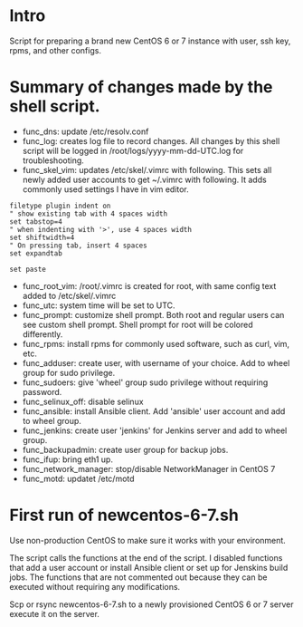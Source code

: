 # Intro
Script for preparing a brand new CentOS 6 or 7 instance with user, ssh key, rpms, and other configs.

# Summary of changes made by the shell script.
* func_dns: update /etc/resolv.conf
* func_log: creates log file to record changes. All changes by this shell script will be logged in /root/logs/yyyy-mm-dd-UTC.log for troubleshooting.
* func_skel_vim: updates /etc/skel/.vimrc with following. This sets all newly added user accounts to get ~/.vimrc with following. It adds commonly used settings I have in vim editor.
```
filetype plugin indent on
" show existing tab with 4 spaces width
set tabstop=4
" when indenting with '>', use 4 spaces width
set shiftwidth=4
" On pressing tab, insert 4 spaces
set expandtab

set paste
```
* func_root_vim: /root/.vimrc is created for root, with same config text added to /etc/skel/.vimrc
* func_utc: system time will be set to UTC.
* func_prompt: customize shell prompt. Both root and regular users can see custom shell prompt. Shell prompt for root will be colored differently.
* func_rpms: install rpms for commonly used software, such as curl, vim, etc.
* func_adduser: create user, with username of your choice. Add to wheel group for sudo privilege.
* func_sudoers: give 'wheel' group sudo privilege without requiring password.
* func_selinux_off: disable selinux
* func_ansible: install Ansible client. Add 'ansible' user account and add to wheel group.
* func_jenkins: create user 'jenkins' for Jenkins server and add to wheel group.
* func_backupadmin: create user group for backup jobs.
* func_ifup: bring eth1 up.
* func_network_manager: stop/disable NetworkManager in CentOS 7
* func_motd: updatet /etc/motd


# First run of newcentos-6-7.sh
Use non-production CentOS to make sure it works with your environment.

The script calls the functions at the end of the script. I disabled functions that add a user account or install Ansible client or set up for Jenskins build jobs. The functions that are not commented out because they can be executed without requiring any modifications.

Scp or rsync newcentos-6-7.sh to a newly provisioned CentOS 6 or 7 server execute it on the server.
